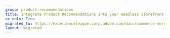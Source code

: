 ```yaml
---
group: product-recommendations
title: Integrate Product Recommendations into your Headless Storefront
ee_only: True
migrated_to: https://experienceleague.corp.adobe.com/docs/commerce-merchant-services/product-recommendations/getting-started/headless.html
layout: migrated
---
```

